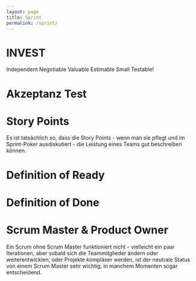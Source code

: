 ```yaml
---
layout: page
title: Sprint
permalink: /sprint/
---
```


# INVEST
Independent
Negotiable
Valuable
Estimable
Small
Testable!

# Akzeptanz Test

# Story Points
Es ist tatsächlich so, dass die Story Points - wenn man sie pflegt und im Sprint-Poker ausdiskutiert -
die Leistung eines Teams gut beschreiben können. 

# Definition of Ready

# Definition of Done

# Scrum Master & Product Owner
Ein Scrum ohne Scrum Master funktioniert nicht - vielleicht ein paar Iterationen, aber sobald sich die Teammitglieder 
ändern oder weiterentwicklen, oder Projekte kompläxer werden, ist der neutrale Status von einem Scrum Master
sehr wichtig, in manchem Momenten sogar entscheidend.